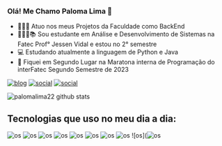 ### Olá! Me Chamo Paloma Lima 👋

- 👩🏻‍💻 Atuo nos meus Projetos da Faculdade como BackEnd
- 👩🏻‍🎓📚 Sou estudante em Análise e Desenvolvimento de Sistemas na Fatec Prof° Jessen Vidal e estou no 2° semestre
- 💻 Estudando atualmente a linguagem de Python e Java
- 🥈 Fiquei em Segundo Lugar na Maratona interna de Programação do interFatec Segundo Semestre de 2023

[![blog](https://img.shields.io/badge/LinkedIn-0077B5?style=for-the-badge&logo=linkedin&logoColor=white)](https://www.linkedin.com/feed/)
[![social](https://img.shields.io/badge/Instagram-E4405F?style=for-the-badge&logo=instagram&logoColor=white)](https://www.instagram.com/palomoninha22_/?next=%2F)
[![social](https://img.shields.io/badge/Twitter-1DA1F2?style=for-the-badge&logo=twitter&logoColor=white)](https://twitter.com/notifications)

![palomalima22 github stats](https://github-readme-stats.vercel.app/api?username=palomalima22&show_icons=true&theme=radical)

## Tecnologias que uso no meu dia a dia:
![os](https://img.shields.io/badge/Linux-FCC624?style=for-the-badge&logo=linux&logoColor=black)
![os](https://img.shields.io/badge/Windows-0078D6?style=for-the-badge&logo=windows&logoColor=white)
![os](https://img.shields.io/badge/HTML5-E34F26?style=for-the-badge&logo=html5&logoColor=white)
![os](https://img.shields.io/badge/CSS3-1572B6?style=for-the-badge&logo=css3&logoColor=white)
![os](https://img.shields.io/badge/Python-14354C?style=for-the-badge&logo=python&logoColor=white)
![os](https://img.shields.io/badge/Flask-000000?style=for-the-badge&logo=flask&logoColor=white)
![os](https://img.shields.io/badge/JavaScript-323330?style=for-the-badge&logo=javascript&logoColor=F7DF1E)
![os](https://img.shields.io/badge/Bootstrap-563D7C?style=for-the-badge&logo=bootstrap&logoColor=white)
![os](![os](https://img.shields.io/badge/Bootstrap-563D7C?style=for-the-badge&logo=bootstrap&logoColor=white)








